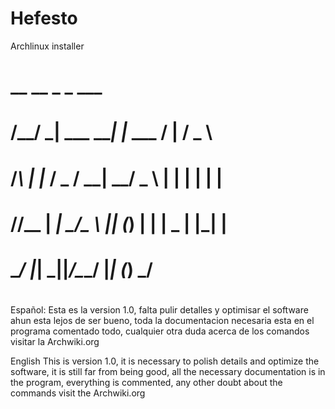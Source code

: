 # Hefesto
Archlinux installer

#     __  __           _           _        ___  
#    /__\/ _| ___  ___| |_ ___    / |      / _ \ 
#   /_\ | |_ / _ \/ __| __/ _ \   | |     | | | |
#  //__ |  _|  __/\__ \ || (_) |  | |  _  | |_| |
#  \__/ |_|  \___||___/\__\___/   |_| (_)  \___/ 
# 

Español:
Esta es la version 1.0, falta pulir detalles y optimisar el software ahun esta lejos de ser bueno, toda la documentacion necesaria esta en el programa comentado todo, cualquier otra duda acerca de los comandos visitar la Archwiki.org

English
This is version 1.0, it is necessary to polish details and optimize the software, it is still far from being good, all the necessary documentation is in the program, everything is commented, any other doubt about the commands visit the Archwiki.org
